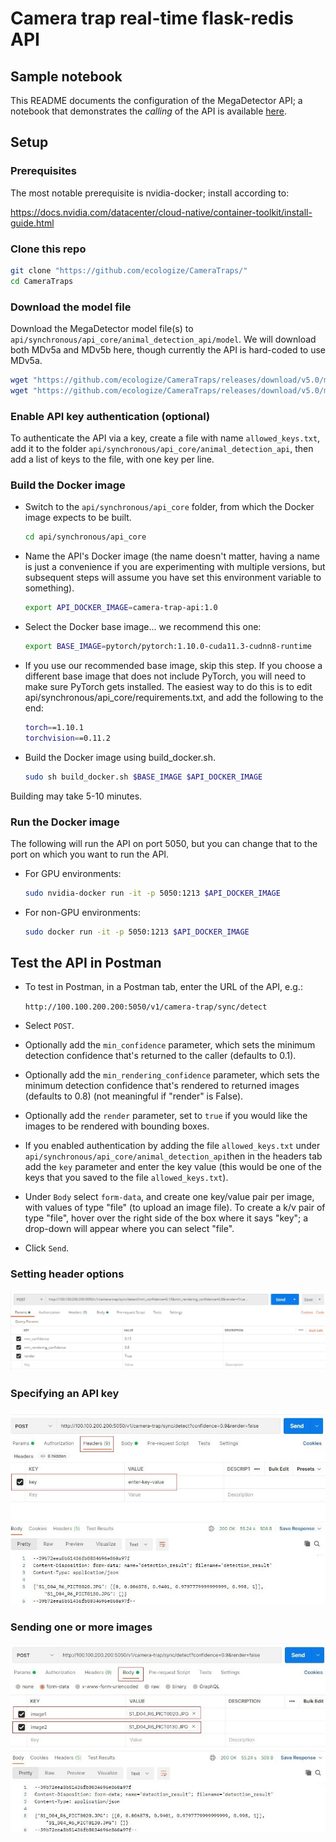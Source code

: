 # Camera trap real-time flask-redis API

## Sample notebook

This README documents the configuration of the MegaDetector API; a notebook that demonstrates the *calling* of the API is available [here](camera_trap_flask_api_test.ipynb).

## Setup

### Prerequisites

The most notable prerequisite is nvidia-docker; install according to:

<https://docs.nvidia.com/datacenter/cloud-native/container-toolkit/install-guide.html>


### Clone this repo

```bash
git clone "https://github.com/ecologize/CameraTraps/"
cd CameraTraps
```

    
### Download the model file

Download the MegaDetector model file(s) to `api/synchronous/api_core/animal_detection_api/model`.  We will download both MDv5a and MDv5b here, though currently the API is hard-coded to use MDv5a.

```bash
wget "https://github.com/ecologize/CameraTraps/releases/download/v5.0/md_v5a.0.0.pt" -O api/synchronous/api_core/animal_detection_api/model/md_v5a.0.0.pt
wget "https://github.com/ecologize/CameraTraps/releases/download/v5.0/md_v5b.0.0.pt" -O api/synchronous/api_core/animal_detection_api/model/md_v5b.0.0.pt
```

### Enable API key authentication (optional)

To authenticate the API via a key, create a file with name `allowed_keys.txt`, add it to the folder `api/synchronous/api_core/animal_detection_api`, then add a list of keys to the file, with one key per line.
 
 
### Build the Docker image

- Switch to the `api/synchronous/api_core` folder, from which the Docker image expects to be built.

    ```bash
    cd api/synchronous/api_core
    ```

- Name the API's Docker image (the name doesn't matter, having a name is just a convenience if you are experimenting with multiple versions, but subsequent steps will assume you have set this environment variable to something).

    ```bash
    export API_DOCKER_IMAGE=camera-trap-api:1.0
    ```

- Select the Docker base image... we recommend this one:

    ```bash
    export BASE_IMAGE=pytorch/pytorch:1.10.0-cuda11.3-cudnn8-runtime
    ```

- If you use our recommended base image, skip this step.  If you choose a different base image that does not include PyTorch, you will need to make sure PyTorch gets installed.  The easiest way to do this is to edit api/synchronous/api_core/requirements.txt, and add the following to the end:

    ```bash
    torch==1.10.1
    torchvision==0.11.2
    ```
- Build the Docker image using build_docker.sh.

    ```bash
    sudo sh build_docker.sh $BASE_IMAGE $API_DOCKER_IMAGE
    ```

Building may take 5-10 minutes.

### Run the Docker image

The following will run the API on port 5050, but you can change that to the port on which you want to run the API.

- For GPU environments:

    ```bash
    sudo nvidia-docker run -it -p 5050:1213 $API_DOCKER_IMAGE
    ```

- For non-GPU environments:

    ```bash
    sudo docker run -it -p 5050:1213 $API_DOCKER_IMAGE
    ```

## Test the API in Postman

- To test in Postman, in a Postman tab, enter the URL of the API, e.g.:

  `http://100.100.200.200:5050/v1/camera-trap/sync/detect`
  
 - Select `POST`.
 - Optionally add the `min_confidence` parameter, which sets the minimum detection confidence that's returned to the caller (defaults to 0.1).
 - Optionally add the `min_rendering_confidence` parameter, which sets the minimum detection confidence that's rendered to returned images (defaults to 0.8) (not meaningful if "render" is False).
 - Optionally add the `render` parameter, set to `true` if you would like the images to be rendered with bounding boxes.
 - If you enabled authentication by adding the file `allowed_keys.txt` under `api/synchronous/api_core/animal_detection_api`then in the headers tab add the `key` parameter and enter the key value (this would be one of the keys that you saved to the file `allowed_keys.txt`).
 - Under `Body` select `form-data`, and create one key/value pair per image, with values of type "file" (to upload an image file).  To create a k/v pair of type "file", hover over the right side of the box where it says "key"; a drop-down will appear where you can select "file".
 - Click `Send`.

### Setting header options

![Test in postman](images/postman_url_params.jpg) 

### Specifying an API key

![Test in postman](images/postman_api_key.jpg)

### Sending one or more images

![Test in postman](images/postman_formdata_images.jpg)

<br/>

